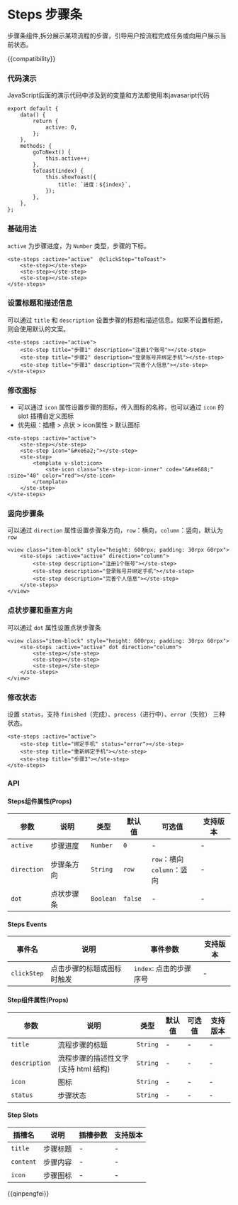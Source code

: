 # Steps 步骤条

步骤条组件,拆分展示某项流程的步骤，引导用户按流程完成任务或向用户展示当前状态。

{{compatibility}}

### 代码演示
JavaScript后面的演示代码中涉及到的变量和方法都使用本javasaript代码
```
export default {
	data() {
		return {
			active: 0,
		};
	},
	methods: {
		goToNext() {
			this.active++;
		},
		toToast(index) {
			this.showToast({
				title: `进度：${index}`,
			});
		},
	},
};
```

### 基础用法
`active` 为步骤进度，为 `Number` 类型，步骤的下标。
```
<ste-steps :active="active"  @clickStep="toToast">
	<ste-step></ste-step>
	<ste-step></ste-step>
	<ste-step></ste-step>
</ste-steps>
```
### 设置标题和描述信息
可以通过 `title` 和 `description` 设置步骤的标题和描述信息。如果不设置标题，则会使用默认的文案。
```
<ste-steps :active="active">
	<ste-step title="步骤1" description="注册1个账号"></ste-step>
	<ste-step title="步骤2" description="登录账号并绑定手机"></ste-step>
	<ste-step title="步骤3" description="完善个人信息"></ste-step>
</ste-steps>
```

### 修改图标
- 可以通过 `icon` 属性设置步骤的图标，传入图标的名称，也可以通过 `icon` 的 slot 插槽自定义图标
- 优先级：插槽 > 点状 > icon属性 > 默认图标
```
<ste-steps :active="active">
	<ste-step></ste-step>
	<ste-step icon="&#xe6a2;"></ste-step>
	<ste-step>
		<template v-slot:icon>
			<ste-icon class="ste-step-icon-inner" code="&#xe688;" :size="40" color="red"></ste-icon>
		</template>
	</ste-step>
</ste-steps>
```

### 竖向步骤条
可以通过 `direction` 属性设置步骤条方向，`row`：横向，`column`：竖向，默认为`row`
```
<view class="item-block" style="height: 600rpx; padding: 30rpx 60rpx">
	<ste-steps :active="active" direction="column">
		<ste-step description="注册1个账号"></ste-step>
		<ste-step description="登录账号并绑定手机"></ste-step>
		<ste-step description="完善个人信息"></ste-step>
	</ste-steps>
</view>
```

### 点状步骤和垂直方向
可以通过 `dot` 属性设置点状步骤条
```
<view class="item-block" style="height: 600rpx; padding: 30rpx 60rpx">
	<ste-steps :active="active" dot direction="column">
		<ste-step></ste-step>
		<ste-step></ste-step>
		<ste-step></ste-step>
	</ste-steps>
</view>
```

### 修改状态
设置 `status`，支持 `finished`（完成）、`process`（进行中）、`error`（失败） 三种状态。
```
<ste-steps :active="active">
	<ste-step title="绑定手机" status="error"></ste-step>
	<ste-step title="重新绑定手机"></ste-step>
	<ste-step title="步骤3"></ste-step>
</ste-steps>
```

### API
#### Steps组件属性(Props)

| 参数			| 说明		| 类型		| 默认值		| 可选值							| 支持版本	|
| ---			| ---		| ---		| ---		| ---							| ---		|
| `active`		| 步骤进度	| `Number`	| `0`		| -								| -			|
| `direction`	| 步骤条方向	| `String`	| `row`		| `row`：横向 <br/>`column`：竖向	| -			|
| `dot`			| 点状步骤条	| `Boolean`	| `false`	| -								| -			|


#### Steps Events

|事件名			|说明					|事件参数				|支持版本	|
|---			|---					|---					|---		|
| `clickStep`	|点击步骤的标题或图标时触发	| `index`: 点击的步骤序号	| -			|

#### Step组件属性(Props)

| 参数			| 说明								| 类型		| 默认值	| 可选值	| 支持版本	|
| ---			| ---								| ---		| ---	| ---	| ---		|
| `title`		| 流程步骤的标题						| `String`	| -		| -		| -			|
| `description`	| 流程步骤的描述性文字(支持 html 结构)	| `String`	| -		| -		| -			|
| `icon`		| 图标								| `String`	| -		| -		| -			|
| `status`		| 步骤状态							| `String`	| -		| -		| -			|

#### Step Slots

|插槽名		|说明		|插槽参数	|支持版本	|
|---		|---		|---		|---		|
|`title`	|步骤标题	|-			|-			|
|`content`	|步骤内容	|-			|-			|
|`icon`		|步骤图标	|-			|-			|

{{qinpengfei}}